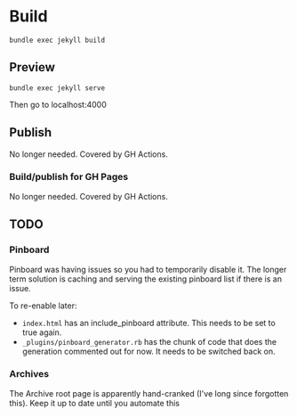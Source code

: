 # Build #

`bundle exec jekyll build`

## Preview ##

`bundle exec jekyll serve`

Then go to localhost:4000

## Publish ##

No longer needed. Covered by GH Actions.

### Build/publish for GH Pages

No longer needed. Covered by GH Actions.


## TODO ##

### Pinboard

Pinboard was having issues so you had to temporarily disable it. The longer term solution is caching and serving the existing pinboard list if there is an issue.

To re-enable later:

* `index.html` has an include_pinboard attribute. This needs to be set to true again.
* `_plugins/pinboard_generator.rb` has the chunk of code that does the generation commented out for now. It needs to be switched back on.

### Archives

The Archive root page is apparently hand-cranked (I've long since forgotten this). Keep it up to date until you automate this
